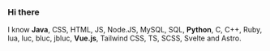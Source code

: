 ### Hi there

I know **Java**, CSS, HTML, JS, Node.JS, MySQL, SQL, **Python**, C, C++, Ruby, lua, luc, bluc, jbluc, **Vue.js**, Tailwind CSS, TS, SCSS, Svelte and Astro.
